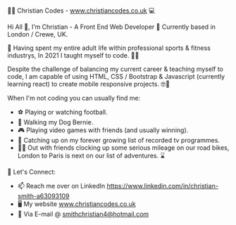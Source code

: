 :man_technologist: Christian Codes - www.christiancodes.co.uk :computer:	

Hi All 👋, I’m Christian - A Front End Web Developer :round_pushpin: Currently based in London / Crewe, UK.

:memo: 
Having spent my entire adult life within professional sports & fitness industrys, In 2021 I taught myself to code. :man_technologist: 

Despite the challenge of balancing my current career & teaching myself to code, I am capable of using HTML, CSS / Bootstrap & Javascript (currently learning react) to create mobile responsive projects. :nerd_face::iphone:

When I'm not coding you can usually find me:

- :soccer: Playing or watching football.
- :dog:	Walking my Dog Bernie.
- :video_game:	Playing video games with friends (and usually winning).
- :movie_camera: Catching up on my forever growing list of recorded tv programmes.
- :biking_man:	Out with friends clocking up some serious mileage on our road bikes, London to Paris is next on our list of adventures. :hourglass:	

:link: Let's Connect:

- 📫 Reach me over on LinkedIn https://www.linkedin.com/in/christian-smith-a63093109 
- :desktop_computer:	My website www.christiancodes.co.uk
- :e-mail: Via E-mail @ smithchristian4@hotmail.com

<!---
Aines25/Aines25 is a ✨ special ✨ repository because its `README.md` (this file) appears on your GitHub profile.
You can click the Preview link to take a look at your changes.
--->

